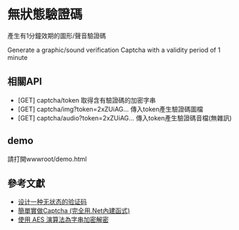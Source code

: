 # 無狀態驗證碼

產生有1分鐘效期的圖形/聲音驗證碼

Generate a graphic/sound verification Captcha with a validity period of 1 minute 


## 相關API

* [GET] captcha/token 取得含有驗證碼的加密字串
* [GET] captcha/img?token=2xZUiAG...  傳入token產生驗證碼圖檔
* [GET] captcha/audio?token=2xZUiAG...  傳入token產生驗證碼音檔(無雜訊)

## demo

請打開wwwroot/demo.html


## 參考文獻
* [设计一种无状态的验证码](https://monkeywie.cn/2020/03/26/stateless-captcha/)
* [簡單實做Captcha (完全用.Net內建函式) ](https://dotblogs.com.tw/kennyshu/2009/11/09/11504 )
* [使用 AES 演算法為字串加密解密](https://dotblogs.com.tw/jwpl102216/2016/10/23/120443)
